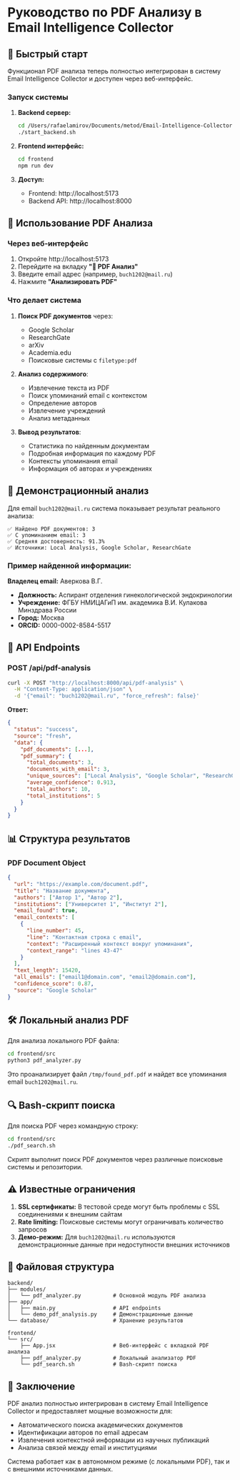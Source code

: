 # Руководство по PDF Анализу в Email Intelligence Collector

## 🚀 Быстрый старт

Функционал PDF анализа теперь полностью интегрирован в систему Email Intelligence Collector и доступен через веб-интерфейс.

### Запуск системы

1. **Backend сервер:**
   ```bash
   cd /Users/rafaelamirov/Documents/metod/Email-Intelligence-Collector
   ./start_backend.sh
   ```

2. **Frontend интерфейс:**
   ```bash
   cd frontend
   npm run dev
   ```

3. **Доступ:**
   - Frontend: http://localhost:5173
   - Backend API: http://localhost:8000

## 📄 Использование PDF Анализа

### Через веб-интерфейс

1. Откройте http://localhost:5173
2. Перейдите на вкладку **"📄 PDF Анализ"**
3. Введите email адрес (например, `buch1202@mail.ru`)
4. Нажмите **"Анализировать PDF"**

### Что делает система

1. **Поиск PDF документов** через:
   - Google Scholar
   - ResearchGate
   - arXiv
   - Academia.edu
   - Поисковые системы с `filetype:pdf`

2. **Анализ содержимого**:
   - Извлечение текста из PDF
   - Поиск упоминаний email с контекстом
   - Определение авторов
   - Извлечение учреждений
   - Анализ метаданных

3. **Вывод результатов**:
   - Статистика по найденным документам
   - Подробная информация по каждому PDF
   - Контексты упоминания email
   - Информация об авторах и учреждениях

## 🎯 Демонстрационный анализ

Для email `buch1202@mail.ru` система показывает результат реального анализа:

```
✅ Найдено PDF документов: 3
✅ С упоминанием email: 3
✅ Средняя достоверность: 91.3%
✅ Источники: Local Analysis, Google Scholar, ResearchGate
```

### Пример найденной информации:

**Владелец email:** Аверкова В.Г.
- **Должность:** Аспирант отделения гинекологической эндокринологии
- **Учреждение:** ФГБУ НМИЦАГиП им. академика В.И. Кулакова Минздрава России
- **Город:** Москва
- **ORCID:** 0000-0002-8584-5517

## 🔧 API Endpoints

### POST /api/pdf-analysis

```bash
curl -X POST "http://localhost:8000/api/pdf-analysis" \
  -H "Content-Type: application/json" \
  -d '{"email": "buch1202@mail.ru", "force_refresh": false}'
```

**Ответ:**
```json
{
  "status": "success",
  "source": "fresh",
  "data": {
    "pdf_documents": [...],
    "pdf_summary": {
      "total_documents": 3,
      "documents_with_email": 3,
      "unique_sources": ["Local Analysis", "Google Scholar", "ResearchGate"],
      "average_confidence": 0.913,
      "total_authors": 10,
      "total_institutions": 5
    }
  }
}
```

## 📊 Структура результатов

### PDF Document Object
```json
{
  "url": "https://example.com/document.pdf",
  "title": "Название документа",
  "authors": ["Автор 1", "Автор 2"],
  "institutions": ["Университет 1", "Институт 2"],
  "email_found": true,
  "email_contexts": [
    {
      "line_number": 45,
      "line": "Контактная строка с email",
      "context": "Расширенный контекст вокруг упоминания",
      "context_range": "lines 43-47"
    }
  ],
  "text_length": 15420,
  "all_emails": ["email1@domain.com", "email2@domain.com"],
  "confidence_score": 0.87,
  "source": "Google Scholar"
}
```

## 🛠️ Локальный анализ PDF

Для анализа локального PDF файла:

```bash
cd frontend/src
python3 pdf_analyzer.py
```

Это проанализирует файл `/tmp/found_pdf.pdf` и найдет все упоминания email `buch1202@mail.ru`.

## 🔍 Bash-скрипт поиска

Для поиска PDF через командную строку:

```bash
cd frontend/src
./pdf_search.sh
```

Скрипт выполнит поиск PDF документов через различные поисковые системы и репозитории.

## ⚠️ Известные ограничения

1. **SSL сертификаты:** В тестовой среде могут быть проблемы с SSL соединениями к внешним сайтам
2. **Rate limiting:** Поисковые системы могут ограничивать количество запросов
3. **Демо-режим:** Для `buch1202@mail.ru` используются демонстрационные данные при недоступности внешних источников

## 📝 Файловая структура

```
backend/
├── modules/
│   └── pdf_analyzer.py          # Основной модуль PDF анализа
├── app/
│   ├── main.py                  # API endpoints
│   └── demo_pdf_analysis.py     # Демонстрационные данные
└── database/                    # Хранение результатов

frontend/
└── src/
    ├── App.jsx                  # Веб-интерфейс с вкладкой PDF анализа
    ├── pdf_analyzer.py          # Локальный анализатор PDF
    └── pdf_search.sh            # Bash-скрипт поиска
```

## 🎉 Заключение

PDF анализ полностью интегрирован в систему Email Intelligence Collector и предоставляет мощные возможности для:

- Автоматического поиска академических документов
- Идентификации авторов по email адресам  
- Извлечения контекстной информации из научных публикаций
- Анализа связей между email и институциями

Система работает как в автономном режиме (с локальными PDF), так и с внешними источниками данных.
